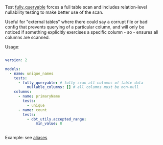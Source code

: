 Test [fully_queryable](/macros/fully_queryable) forces a full table scan and includes relation-level nullability testing to make better use of the scan.

Useful for "external tables" where there could say a corrupt file or bad config that prevents querying of a particular column, and will only be noticed if something explicitly exercises a specific column - so - ensures all columns are scanned.

Usage:

```yml

version: 2

models:
  - name: unique_names
    tests:
      - fully_queryable: # fully scan all columns of table data
          nullable_columns: [] # all columns must be non-null
    columns:
      - name: primaryName
        tests:
          - unique
      - name: count
        tests:
          - dbt_utils.accepted_range:
              min_value: 0
      
```

Example: see [aliases](/models/aliases)
